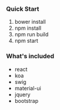 ### Quick Start

1. bower install
2. npm install
3. npm run build
4. npm start


### What's included

* react
* koa
* swig
* material-ui
* jquery
* bootstrap
